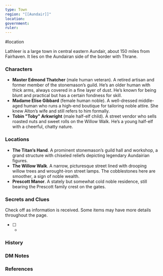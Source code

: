 ```yaml
---
type: Town
region: "[[Aundair]]"
location: 
government: 
ruler:
---
```

 #location

Lathleer is a large town in central eastern Aundair, about 150 miles from Fairhaven. It lies on the Aundairan side of the border with Thrane.

### Characters

* **Master Edmond Thatcher** (male human veteran). A retired artisan and former member of the stonemason’s guild. He’s an older human with thick arms, always covered in a fine layer of dust. He’s known for being blunt and practical but has a certain fondness for skill.
* **Madame Elise Gibbard** (female human noble). A well-dressed middle-aged human who runs a high-end boutique for tailoring noble attire. She knew Alton’s wife and still refers to him formally.
* **Tobin "Toby" Arkwright** (male half-elf child). A street vendor who sells roasted nuts and sweet rolls on the Willow Walk. He’s a young half-elf with a cheerful, chatty nature.

### Locations

* **The Titan’s Hand**. A prominent stonemason’s guild hall and workshop, a grand structure with chiseled reliefs depicting legendary Aundairian figures.
* **The Willow Walk**. A narrow, picturesque street lined with drooping willow trees and wrought-iron street lamps. The cobblestones here are smoother, a sign of noble wealth.
* **Prescott Manor**. A stately but somewhat cold noble residence, still bearing the Prescott family crest on the gates.

### Secrets and Clues
Check off as information is received. Some items may have more details throughout the page.

 - [ ] -

### History



### DM Notes



### References
